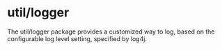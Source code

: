 # util/logger
The util/logger package provides a customized way to log, based on the configurable log level setting, specified by log4j.
